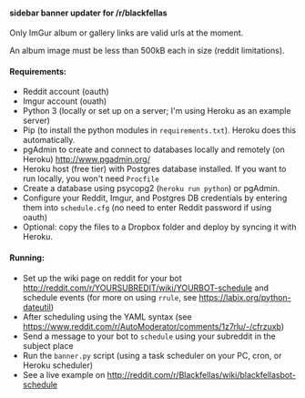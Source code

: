 #### sidebar banner updater for /r/blackfellas

Only ImGur album or gallery links are valid urls at the moment. 

An album image  must be less than 500kB each in size (reddit limitations). 

#### Requirements:
* Reddit account (oauth)
* Imgur account (ouath)
* Python 3 (locally or set up on a server; I'm using Heroku as an example server)
* Pip (to install the python modules in `requirements.txt`). Heroku does this automatically.
* pgAdmin to create and connect to databases locally and remotely (on Heroku) http://www.pgadmin.org/
* Heroku host (free tier) with Postgres database installed. If you want to run locally, you won't need `Procfile`
* Create a database using psycopg2 (`heroku run python`) or pgAdmin.
* Configure your Reddit, Imgur, and Postgres DB credentials by entering them into `schedule.cfg` (no need to enter Reddit password if using oauth)
* Optional: copy the files to a Dropbox folder and deploy by syncing it with Heroku.


#### Running:
* Set up the wiki page on reddit for your bot http://reddit.com/r/YOURSUBREDIT/wiki/YOURBOT-schedule and schedule events (for more on using `rrule`, see https://labix.org/python-dateutil)
* After scheduling using the YAML syntax (see https://www.reddit.com/r/AutoModerator/comments/1z7rlu/-/cfrzuxb)
* Send a message to your bot to `schedule` using your subreddit in the subject place
* Run the `banner.py` script (using a task scheduler on your PC, cron, or Heroku scheduler)
* See a live example on http://reddit.com/r/Blackfellas/wiki/blackfellasbot-schedule

